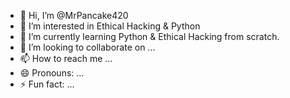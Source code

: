 - 👋 Hi, I’m @MrPancake420
- 👀 I’m interested in Ethical Hacking & Python
- 🌱 I’m currently learning Python & Ethical Hacking from scratch.
- 💞️ I’m looking to collaborate on ...
- 📫 How to reach me ...
- 😄 Pronouns: ...
- ⚡ Fun fact: ...

<!---
MrPancake420/MrPancake420 is a ✨ special ✨ repository because its `README.md` (this file) appears on your GitHub profile.
You can click the Preview link to take a look at your changes.
--->
